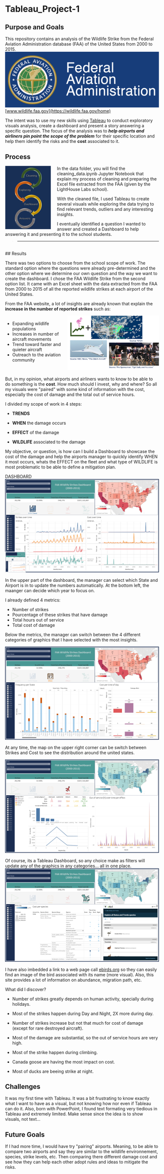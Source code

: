 # Tableau_Project-1

## Purpose and Goals

This repository contains an analysis of the Wildlife Strike from the Federal Aviation Administration database (FAA) of the United States from 2000 to 2015.
![FAA Logo](/images/FAA%20Logo.png)
[www.wildlife.faa.gov](https://wildlife.faa.gov/home)

The intent was to use my new skills using [Tableau](https://www.tableau.com/trial/tableau-software#reveal-hero) to conduct exploratory visuals analysis, create a dashboard and present a story answering a specific question. The focus of the analysis was to ***help airports and airliners pin point the scope of the problem*** for their specific location and help them identify the risks and the **cost** associated to it.

## Process
<div>
    <p align="center">
        <img src="/images/Process.png" align="left" heigth= 200px width=150px style="margin-right: 20px">
        <div>
            <p>In the data folder, you will find the cleaning_data.ipynb Jupyter Notebook that explain my process of cleaning and preparing the Excel file extracted from the FAA (given by the LightHouse Labs school).
            </p>
            <p>With the cleaned file, I used Tableau to create several visuals while exploring the data trying to find relevant trends, outliers and any interesting insights.
            </p>
            <p>I eventually identified a question I wanted to answer and created a Dashboard to help answering it and presenting it to the school students.
            </p>
        </div>
    </p>
</div>

>* * *

<br>
## Results

There was two options to choose from the school scope of work. The standard option where the questions were already pre-determined and the other option where we determine our own question and the way we want to create the dashboard. 
I chose the FAA Wildlife Strike from the second option list. It came with an Excel sheet with the data extracted from the FAA from 2000 to 2015 of all the reported wildlife strikes at each airport of the United States.

From the FAA website, a lot of insights are already known that explain the **increase in the number of reported strikes** such as:
<div>
    <p align="center">
        <img src="/images/Sully.png" align="right" width=300px>
        <p>
            <ul>
            <br>
                <li>Expanding wildlife populations</li>
                <li>Increases in number of aircraft movements</li>
                <li>Trend toward faster and quieter aircraft</li>
                <li>Outreach to the aviation community</li>
            </ul>
        </p>
        <br>
    </p>
</div>

But, in my opinion, what airports and airliners wants to know to be able to do something is the **cost**. How much should I invest, why and where?
So all my visuals were "paired" with some kind of information with the cost, especially the cost of damage and the total out of service hours.

I divided my scope of work in 4 steps:
- **TRENDS**

- **WHEN** the damage occurs

- **EFFECT** of the damage

- **WILDLIFE** associated to the damage

My objective, or question, is how can I build a Dashboard to showcase the cost of the damage and help the airports manager to quickly identify WHEN it most occurs, whats the EFFECT on the fleet and what type of WILDLIFE is most problematic to be able to define a mitigation plan. 

DASHBOARD
![TREND](/images/Dashboard_trend.png)

In the upper part of the dashboard, the manager can select which State and Airport is in to update the numbers automatically.
At the bottom left, the maanger can decide which year to focus on.

I already defined 4 metrics:
- Number of strikes
- Pourcentage of these strikes that have damage
- Total hours out of service
- Total cost of damage

Below the metrics, the manager can switch between the 4 different categories of graphics that I have selected with the most insights.

![WHEN](/images/Dashboard_when.png)

At any time, the map on the upper right corner can be switch between Strikes and Cost to see the distribution around the united states.

![EFFECT](/images/Dashboard_effect.png)

Of course, its a Tableau Dashboard, so any choice make as filters will update any of the graphics in any categories... all in one place.
![WILDLIFE](/images/Dashboard_wildlife.png)

I have also imbedded a link to a web page call [ebirds.org](https://science.ebird.org) so they can easily find an image of the bird associated with its name (more visual). Also, this site provides a lot of information on abundance, migration path, etc.

What did I discover?

-  Number of strikes greatly depends on human activity, specially during holidays.

-  Most of the strikes happen during Day and Night, 2X more during day.

-  Number of strikes increase but not that much for cost of damage (except for rare destroyed aircraft).

-  Most of the damage are substantial, so the out of service hours are very high.

-  Most of the strike happen during climbing.

-  Canada goose are having the most impact on cost.

-  Most of ducks are beeing strike at night.



## Challenges 

It was my first time with Tableau. It was a bit frustrating to know exactly what I want to have as a visual, but not knowing how nor even if Tableau can do it. Also, born with PowerPoint, I found text formating very tiedious in Tableau and extremely limited. Make sense since the idea is to show visuals, not text... 

## Future Goals

If I had more time, I would have try "pairing" airports. Meaning, to be able to compare two airports and say they are similar to the wildlife environnement, species, strike levels, etc. Then comparing there different damage cost and see how they can help each other adopt rules and ideas to mitigate the risks.
